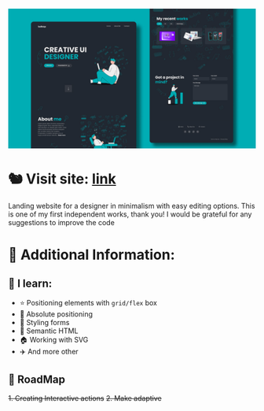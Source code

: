 [![Preview Image](./images/preview-github.jpg)](https://designer.comatose.life)


# ️🐿️ Visit site: [link](https://designer.comatose.life)
Landing website for a designer in minimalism with easy editing options. This is one of my first independent works, thank you! I would be grateful for any suggestions to improve the code


##

# 🐢 Additional Information:

## 🍇 I learn:
- ⭐ Positioning elements with `grid/flex` box
- 🌵 Absolute positioning
- 🐌 Styling forms
- 🌷 Semantic HTML
- 🏠 Working with SVG
- ✈️ And more other

## 📌 RoadMap
~~1. Creating Interactive actions~~
~~2. Make adaptive~~
